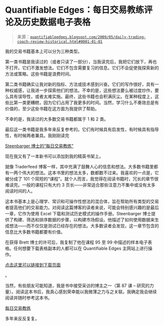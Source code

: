 <!--yml

分类：未分类

日期：2024-05-18 13:21:52

-->

# Quantifiable Edges：每日交易教练评论及历史数据电子表格

> 来源：[`quantifiableedges.blogspot.com/2009/05/daily-trading-coach-review-historical.html#0001-01-01`](http://quantifiableedges.blogspot.com/2009/05/daily-trading-coach-review-historical.html#0001-01-01)

我的交易书籍基本上可以分为三种类型。

第一类书籍是我读过的（或者只读了一部分），当我读完后，我把它们放下，再也不打开。它们不激发想法。它们不包含需要复习的信息。它们不会促使我探索新的方法或策略。这些书籍是浪费时间。

第二类书籍确实让我对新的指标、方法或技术感到兴奋。它们的写作很好，具有一种权威感，让我进一步探索他们的想法。不幸的是，这些想法要么被过度炒作，要么具有误导性，或者太难实施。最终，这些书籍也会积满灰尘。在某种程度上，这些比第一类更糟糕，因为它们占用了我更多的时间。当然，学习什么不奏效总是有价值的，至少这些书籍在这方面为我提供了帮助。

不幸的是，我读过的大多数交易书籍都属于 1 和 2 类。

最后这一类书籍是我多年来反复参考的。它们有时候具有启发性，有时候具有指导性，有时候两者兼具。我刚刚读完

[Steenbarger 博士的“每日交易教练”](http://www.amazon.com/s?ie=UTF8&search-type=ss&index=books&field-author=Brett%20N.%20Steenbarger&page=1)

现在我又有了一本新书可以添加到我的精英书架上。

就像 Traderfeed 博客一样，其中充满了鼓舞人心的信息和想法。大多数书籍里都有一两个伟大的想法。这本书里的想法太多，数都数不过来。我喜欢的一点是，它被分成了 101 个简短的“课程”。就个人而言，我觉得在阅读书籍时，冗长的章节很难读完。一般的课程只有大约 3 页长——非常适合那些注意力不集中或没有太多阅读时间的人。

这本书基本上是心理学、常识和可操作性想法的混合体，旨在帮助所有类型的交易者提高他们的交易能力。对阅读这篇博客的读者来说，可能会特别感兴趣的是最后一章，它作为使用 Excel 下载和测试历史模式的操作手册。Steenbarger 博士提供了构建、筛选和排序数据的步骤，以构建市场假设。他描述了如何使用数据来生成想法——而不仅仅是测试已经存在的想法。大多数读者会发现，这一章节包含的信息比大多数书籍都要有价值。

在获得 Brett 博士的许可后，我复制了他在课程 95 至 99 中描述的样本电子表格。任何想要下载表格副本的人都可以在 Quantifiable Edges 主网站上进行操作。

[点击这里可以链接到下载页面](http://www.quantifiableedges.com/members/freedownload.php)

。

当然，有些朋友可能知道，我是书中接受采访的博主之一（第 87 课 – 研究的力量）。阅读这本书后，我真心感到荣幸能以我微薄之力与之关联。我确定我会继续阅读并随时参考这本书。

[每日交易教练](http://www.amazon.com/s?ie=UTF8&search-type=ss&index=books&field-author=Brett%20N.%20Steenbarger&page=1)

多年来反反复复。
